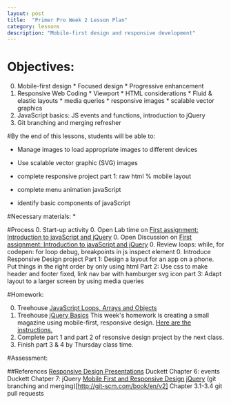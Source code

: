 ```yaml
---
layout: post
title:  "Primer Pro Week 2 Lesson Plan"
category: lessons
description: "Mobile-first design and responsive development"
---
```


# Objectives:
0.	Mobile-first design
		* Focused design
		* Progressive enhancement
0.	Responsive Web Coding
		* Viewport
		* HTML considerations
		* Fluid & elastic layouts
		* media queries
		* responsive images
		* scalable vector graphics
0. JavaScript basics: JS events and functions, introduction to jQuery
0. Git branching and merging refresher

#By the end of this lessons, students will be able to:

* Manage images to load appropriate images to different devices
* Use scalable vector graphic (SVG) images

* complete responsive project part 1: raw html % mobile layout
*	complete menu animation javaScript
* 	identify basic components of javaScript


#Necessary materials:
	*

#Process
0. Start-up activity
0. Open Lab time on [First assignment: Introduction to javaScript and jQuery](http://portlandcodeschool.github.io/primer/assignments/introduction-to-javascript-and-jquery/)
0. Open Discussion on [First assignment: Introduction to javaScript and jQuery](http://portlandcodeschool.github.io/primer/assignments/introduction-to-javascript-and-jquery/)
0. Review loops: while, for
	codepen: for loop
	debug, breakpoints in js inspect element
0. Introduce Responsive Design project
	Part 1: Design a layout for an app on a phone.  Put things in the right order by only using html
	Part 2: Use css to make header and footer fixed, link nav bar with hamburger svg icon
	part 3: Adapt layout to a larger screen by using media queries


#Homework:

0. Treehouse [JavaScript Loops, Arrays and Objects](http://teamtreehouse.com/library/javascript-loops-arrays-and-objects)
0. Treehouse [jQuery Basics](http://teamtreehouse.com/library/jquery-basics)
This week's homework is creating a small magazine using mobile-first, responsive design. [Here are the instructions.](http://portlandcodeschool.github.io/primer/assignments/mobile-first-responsive-design)
0. Complete part 1 and part 2 of resonsive design project by the next class.
0. Finish part 3 & 4 by Thursday class time.

#Assessment:


##References
	[Responsive Design Presentations](http://portlandcodeschool.github.io/primer/presentations/ResponsiveDesign.pdf)
	Duckett Chapter 6: events
	Duckett Chatper 7: jQuery
	[Mobile First and Responsive Design](http://portlandcodeschool.github.io/primer/assignments/mobile-first-responsive-design/)
	[jQuery](http://api.jquery.com/)
	(git branching and merging)[http://git-scm.com/book/en/v2] Chapter 3.1-3.4 git pull requests
